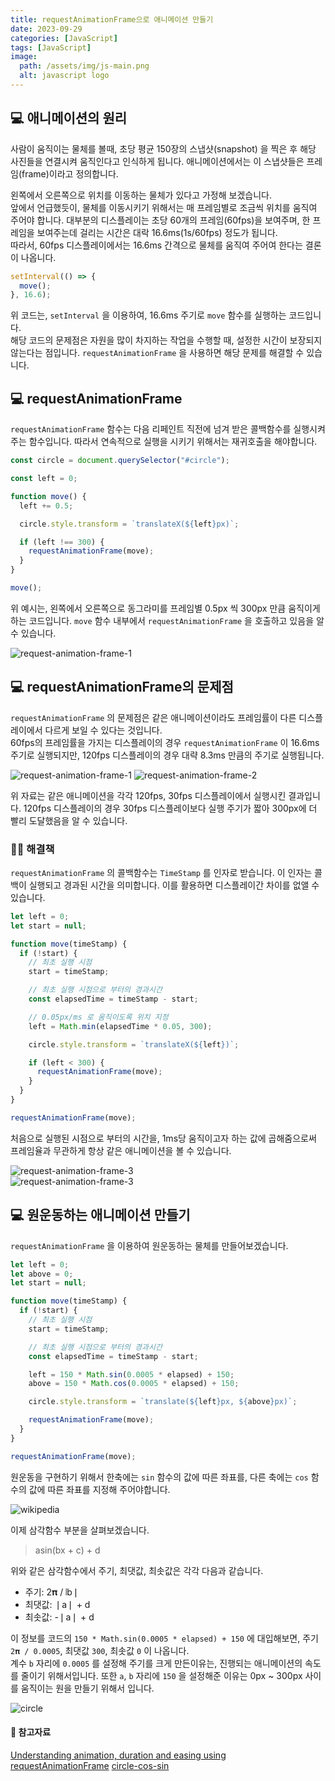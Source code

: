 ```yaml
---
title: requestAnimationFrame으로 애니메이션 만들기
date: 2023-09-29
categories: [JavaScript]
tags: [JavaScript]
image:
  path: /assets/img/js-main.png
  alt: javascript logo
---
```


## 💻 애니메이션의 원리

사람이 움직이는 물체를 볼때, 초당 평균 150장의 스냅샷(snapshot) 을 찍은 후 해당 사진들을 연결시켜 움직인다고 인식하게 됩니다. 애니메이션에서는 이 스냅샷들은 프레임(frame)이라고 정의합니다.

왼쪽에서 오른쪽으로 위치를 이동하는 물체가 있다고 가정해 보겠습니다.  
앞에서 언급했듯이, 물체를 이동시키기 위해서는 매 프레임별로 조금씩 위치를 움직여 주어야 합니다.
대부분의 디스플레이는 초당 60개의 프레임(60fps)을 보여주며, 한 프레임을 보여주는데 걸리는 시간은 대락 16.6ms(1s/60fps) 정도가 됩니다.  
따라서, 60fps 디스플레이에서는 16.6ms 간격으로 물체를 움직여 주어여 한다는 결론이 나옵니다.

```javascript
setInterval(() => {
  move();
}, 16.6);
```

위 코드는, `setInterval` 을 이용하여, 16.6ms 주기로 `move` 함수를 실행하는 코드입니다.  
해당 코드의 문제점은 자원을 많이 차지하는 작업을 수행할 때, 설정한 시간이 보장되지 않는다는 점입니다. `requestAnimationFrame` 을 사용하면 해당 문제를 해결할 수 있습니다.

## 💻 requestAnimationFrame

`requestAnimationFrame` 함수는 다음 리페인트 직전에 넘겨 받은 콜백함수를 실행시켜주는 함수입니다. 따라서 연속적으로 실행을 시키기 위해서는 재귀호출을 해야합니다.

```javascript
const circle = document.querySelector("#circle");

const left = 0;

function move() {
  left += 0.5;

  circle.style.transform = `translateX(${left}px)`;

  if (left !== 300) {
    requestAnimationFrame(move);
  }
}

move();
```

위 예시는, 왼쪽에서 오른쪽으로 동그라미를 프레임별 0.5px 씩 300px 만큼 움직이게 하는 코드입니다. `move` 함수 내부에서 `requestAnimationFrame` 을 호출하고 있음을 알 수 있습니다.

![request-animation-frame-1](/assets/img/requsetAnimatinFrame/request-animation-frame-1.gif)

## 💻 requestAnimationFrame의 문제점

`requestAnimationFrame` 의 문제점은 같은 애니메이션이라도 프레임률이 다른 디스플레이에서 다르게 보일 수 있다는 것입니다.  
60fps의 프레임률을 가지는 디스플레이의 경우 `requestAnimationFrame` 이 16.6ms 주기로 실행되지만, 120fps 디스플레이의 경우 대략 8.3ms 만큼의 주기로 실행됩니다.

![request-animation-frame-1](/assets/img/requsetAnimatinFrame/request-animation-frame-1.gif)
![request-animation-frame-2](/assets/img/requsetAnimatinFrame/request-animation-frame-2.gif)

위 자료는 같은 애니메이션을 각각 120fps, 30fps 디스플레이에서 실행시킨 결과입니다. 120fps 디스플레이의 경우 30fps 디스플레이보다 실행 주기가 짧아 300px에 더 빨리 도달했음을 알 수 있습니다.

### 👨‍💻 해결책

`requestAnimationFrame` 의 콜백함수는 `TimeStamp` 를 인자로 받습니다. 이 인자는 콜백이 실행되고 경과된 시간을 의미합니다. 이를 활용하면 디스플레이간 차이를 없앨 수 있습니다.

```javascript
let left = 0;
let start = null;

function move(timeStamp) {
  if (!start) {
    // 최초 실행 시점
    start = timeStamp;

    // 최초 실행 시점으로 부터의 경과시간
    const elapsedTime = timeStamp - start;

    // 0.05px/ms 로 움직이도록 위치 지정
    left = Math.min(elapsedTime * 0.05, 300);

    circle.style.transform = `translateX(${left})`;

    if (left < 300) {
      requestAnimationFrame(move);
    }
  }
}

requestAnimationFrame(move);
```

처음으로 실행된 시점으로 부터의 시간을, 1ms당 움직이고자 하는 값에 곱해줌으로써 프레임율과 무관하게 항상 같은 애니메이션을 볼 수 있습니다.

![request-animation-frame-3](/assets/img/requsetAnimatinFrame/request-animation-frame-3.gif)  
![request-animation-frame-3](/assets/img/requsetAnimatinFrame/request-animation-frame-3.gif)

## 💻 원운동하는 애니메이션 만들기

`requestAnimationFrame` 을 이용하여 원운동하는 물체를 만들어보겠습니다.

```javascript
let left = 0;
let above = 0;
let start = null;

function move(timeStamp) {
  if (!start) {
    // 최초 실행 시점
    start = timeStamp;

    // 최초 실행 시점으로 부터의 경과시간
    const elapsedTime = timeStamp - start;

    left = 150 * Math.sin(0.0005 * elapsed) + 150;
    above = 150 * Math.cos(0.0005 * elapsed) + 150;

    circle.style.transform = `translate(${left}px, ${above}px)`;

    requestAnimationFrame(move);
  }
}

requestAnimationFrame(move);
```

원운동을 구현하기 위해서 한축에는 `sin` 함수의 값에 따른 좌표를, 다른 축에는 `cos` 함수의 값에 따른 좌표를 지정해 주어야합니다.

![wikipedia](/assets/img/requsetAnimatinFrame/draw-circle-sin-cos.gif)

이제 삼각함수 부분을 살펴보겠습니다.

> asin(bx + c) + d

위와 같은 삼각함수에서 주기, 최댓값, 최솟값은 각각 다음과 같습니다.

- 주기: 2𝛑 / ❘b❘
- 최댓값: ❘a❘ + d
- 최솟값: -❘a❘ + d

이 정보를 코드의 `150 * Math.sin(0.0005 * elapsed) + 150` 에 대입해보면, 주기 `2𝛑 / 0.0005`, 최댓값 `300`, 최솟값 `0` 이 나옵니다.  
계수 `b` 자리에 `0.0005` 를 설정해 주기를 크게 만든이유는, 진행되는 애니메이션의 속도를 줄이기 위해서입니다. 또한 `a`, `b` 자리에 `150` 을 설정해준 이유는 0px ~ 300px 사이를 움직이는 원을 만들기 위해서 입니다.

![circle](/assets/img/requsetAnimatinFrame/circle.gif)

#### 📔 참고자료

[Understanding animation, duration and easing using requestAnimationFrame](https://medium.com/burst/understanding-animation-with-duration-and-easing-using-requestanimationframe-7e3fd1688d6c)
[circle-cos-sin](https://en.m.wikipedia.org/wiki/File:Circle_cos_sin.gif)

